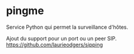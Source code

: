# pingme
Service Python qui permet la surveillance d'hôtes. 




Ajout du support pour un port ou un peer SIP. 
https://github.com/laurieodgers/sipping